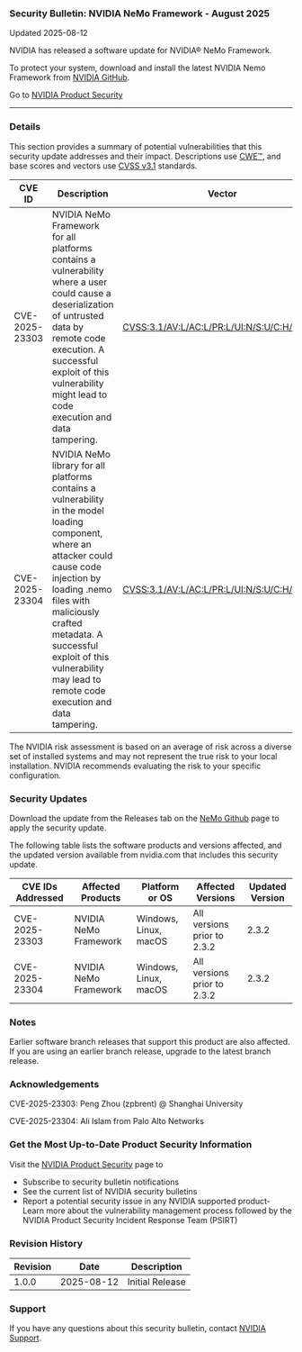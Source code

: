 ### Security Bulletin: NVIDIA NeMo Framework - August 2025

Updated 2025-08-12

NVIDIA has released a software update for NVIDIA® NeMo Framework.&nbsp;<div>To protect your system, download and install the latest NVIDIA Nemo Framework from <a href="https://github.com/NVIDIA/NeMo/releases">NVIDIA GitHub</a>.</div>

Go to [NVIDIA Product Security](https://www.nvidia.com/security/)

_______________________________________________________________________________________________________________________________________________

### Details

This section provides a summary of potential vulnerabilities that this security update addresses and their impact. Descriptions use [CWE™](https://cwe.mitre.org/), and base scores and vectors use [CVSS v3.1](https://www.first.org/cvss/specification-document) standards.

| **CVE ID** | **Description** | **Vector** | **Base Score** | **Severity** | **CWE** | **Impacts** |
| ---------- | ---------------- | ---------- | -------------- | ------------ | -------- | ------------ |
| CVE-2025-23303 | NVIDIA NeMo Framework for all platforms contains a vulnerability where a user could cause a deserialization of untrusted data by remote code execution. A successful exploit of this vulnerability might lead to code execution and data tampering. | [CVSS:3.1/AV:L/AC:L/PR:L/UI:N/S:U/C:H/I:H/A:H](https://www.first.org/cvss/calculator/3.1#CVSS:3.1/AV:L/AC:L/PR:L/UI:N/S:U/C:H/I:H/A:H) | 7.8 | HIGH | [CWE-502](https://cwe.mitre.org/data/definitions/502.html) | Code execution, data tampering |
| CVE-2025-23304 | NVIDIA NeMo library for all platforms contains a vulnerability in the model loading component, where an attacker could cause code injection by loading .nemo files with maliciously crafted metadata. A successful exploit of this vulnerability may lead to remote code execution and data tampering. | [CVSS:3.1/AV:L/AC:L/PR:L/UI:N/S:U/C:H/I:H/A:H](https://www.first.org/cvss/calculator/3.1#CVSS:3.1/AV:L/AC:L/PR:L/UI:N/S:U/C:H/I:H/A:H) | 7.8 | HIGH | [CWE-22](https://cwe.mitre.org/data/definitions/22.html) | Code execution, data tampering |

The NVIDIA risk assessment is based on an average of risk across a diverse set of installed systems and may not represent the true risk to your local installation. NVIDIA recommends evaluating the risk to your specific configuration.

### Security Updates

Download the update from the Releases tab on the <a href="https://github.com/NVIDIA/NeMo/releases">NeMo Github</a> page to apply the security update.

The following table lists the software products and versions affected, and the updated version available from nvidia.com that includes this security update.

| **CVE IDs Addressed** | **Affected Products** | **Platform or OS** | **Affected Versions** | **Updated Version** |
| --------------------- | --------------------- | ----------------- | --------------------- | ------------------- |
| CVE-2025-23303 | NVIDIA NeMo Framework | Windows, Linux, macOS | All versions prior to 2.3.2 | 2.3.2 |
| CVE-2025-23304 | NVIDIA NeMo Framework | Windows, Linux, macOS | All versions prior to 2.3.2 | 2.3.2 |

### Notes

Earlier software branch releases that support this product are also affected. If you are using an earlier branch release, upgrade to the latest branch release.


### Acknowledgements

CVE-2025-23303: Peng Zhou (zpbrent) @ Shanghai University

CVE-2025-23304: Ali Islam from Palo Alto Networks



### Get the Most Up-to-Date Product Security Information

Visit the [NVIDIA Product Security](https://www.nvidia.com/security/) page to

- Subscribe to security bulletin notifications
- See the current list of NVIDIA security bulletins
- Report a potential security issue in any NVIDIA supported product- Learn more about the vulnerability management process followed by the NVIDIA Product Security Incident Response Team (PSIRT)
### Revision History

| **Revision** | **Date** | **Description** |
| ------------ | -------- | --------------- |
| 1.0.0 | 2025-08-12 | Initial Release |

### Support
If you have any questions about this security bulletin, contact [NVIDIA Support](https://www.nvidia.com/object/support.html).
